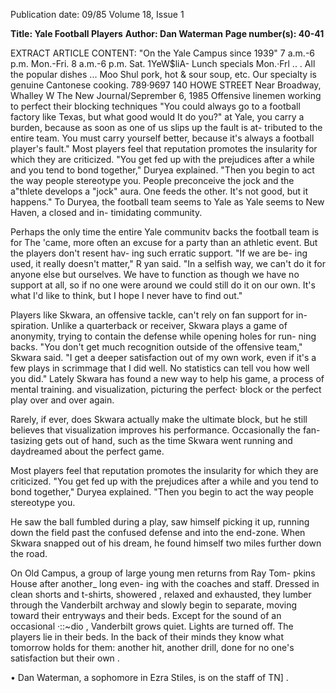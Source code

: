 Publication date: 09/85
Volume 18, Issue 1

**Title: Yale Football Players**
**Author: Dan Waterman**
**Page number(s): 40-41**

EXTRACT ARTICLE CONTENT:
"On the Yale Campus 
since 1939" 
7 a.m.-6 p.m. Mon.-Fri. 
8 a.m.-6 p.m. Sat. 
1YeW$liA-
Lunch specials Mon.·Frl .. . 
All the popular dishes ... 
Moo Shul pork, hot & sour 
soup, etc. 
Our specialty is 
genuine Cantonese cooking. 
789·9697 
140 HOWE STREET 
Near Broadway, Whalley 
W The New Journal/Seprember 6, 1985 
Offensive linemen working to perfect their blocking techniques 
"You could always go to a football factory like Texas, but what good would It do you?" 
at Yale, you carry a burden, because as 
soon as one of us slips up the fault is at-
tributed to the entire team. You must 
carry yourself better, because it's 
always a football player's fault." 
Most players feel that reputation 
promotes the insularity for which they 
are criticized. "You get fed up with the 
prejudices after a while and you tend to 
bond together," Duryea explained. 
"Then you begin to act the way people 
stereotype you. People preconceive the 
jock and the a"thlete develops a "jock" 
aura. One feeds the other. It's not 
good, but it happens." To Duryea, the 
football team seems to Yale as Yale 
seems to New Haven, a closed and in-
timidating community. 

Perhaps the only time the entire 
Yale communitv backs the football 
team is for The 'came, more often an 
excuse for a party than an athletic 
event. But the players don't resent hav-
ing such erratic support. "If we are be-
ing used, it really doesn't matter," 
R yan said. "In a selfish way, we can't 
do it for anyone else but ourselves. We 
have to function as though we have no 
support at all, so if no one were around 
we could still do it on our own. It's 
what I'd like to think, but I hope I 
never have to find out." 

Players like Skwara, an offensive 
tackle, can't rely on fan support for in-
spiration. Unlike a quarterback or 
receiver, Skwara plays a game of 
anonymity, 
trying to contain the 
defense while opening holes for run-
ning backs. "You don't get much 
recognition outside of the offensive 
team," Skwara said. "I get a deeper 
satisfaction out of my own work, even 
if it's a few plays in scrimmage that I 
did well. No statistics can tell vou how 
well you did." Lately Skwara has found 
a new way to help his game, a process 
of mental training. and visualization, 
picturing the perfect· block or the 
perfect play over and over again. 

Rarely, if ever, does Skwara actually 
make the ultimate block, but he still 
believes that visualization improves his 
performance. Occasionally the fan-
tasizing gets out of hand, such as the 
time Skwara went running and 
daydreamed about the perfect game.


Most players feel that 
reputation promotes 
the insularity for 
which they are 
criticized. "You get fed 
up with the prejudices 
after a while and you 
tend to bond 
together," Duryea 
explained. "Then you 
begin to act the way 
people stereotype you. 

He saw the ball fumbled during a play, 
saw himself picking it up, running 
down the field 
past the confused 
defense and into the end-zone. When 
Skwara snapped out of his dream, he 
found himself two miles further down 
the road. 

On Old Campus, a group of large 
young men returns from Ray Tom-
pkins House after another_ long even-
ing with the coaches and staff. Dressed 
in clean shorts and t-shirts, showered , 
relaxed and exhausted, they lumber 
through the Vanderbilt archway and 
slowly begin to separate, moving 
toward their entryways and their beds. 
Except for the sound of an occasional 
·::~dio , Vanderbilt grows quiet. Lights 
are turned off. The players lie in their 
beds. In the back of their minds they 
know what tomorrow holds for them: 
another hit, another drill, done for no 
one's satisfaction but their own . 

• 
Dan Waterman, a sophomore in Ezra Stiles, 
is on the staff of TN] .